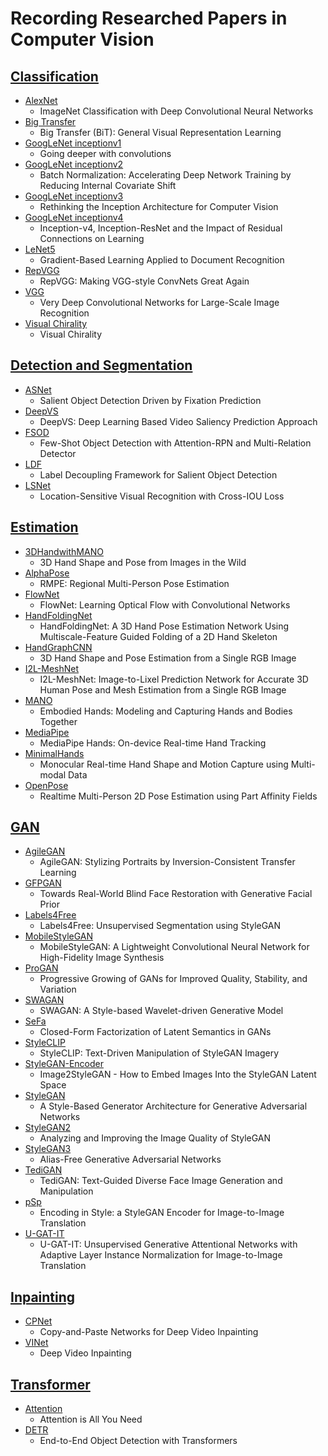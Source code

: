 # Recording Researched Papers in Computer Vision

## [Classification](https://github.com/HansJinJym/CV_paper/tree/master/Classification)
- [AlexNet](https://github.com/HansJinJym/CV_paper/tree/master/Classification/AlexNet)
    - ImageNet Classification with Deep Convolutional Neural Networks
- [Big Transfer](https://github.com/HansJinJym/CV_paper/tree/master/Classification/Big%20Transfer)
	- Big Transfer (BiT): General Visual Representation Learning
- [GoogLeNet inceptionv1](https://github.com/HansJinJym/CV_paper/tree/master/Classification/GoogLeNet%20inceptionv1)
    - Going deeper with convolutions
- [GoogLeNet inceptionv2](https://github.com/HansJinJym/CV_paper/tree/master/Classification/GoogLeNet%20inceptionv2)
    - Batch Normalization: Accelerating Deep Network Training by Reducing Internal Covariate Shift
- [GoogLeNet inceptionv3](https://github.com/HansJinJym/CV_paper/tree/master/Classification/GoogLeNet%20inceptionv3)
    - Rethinking the Inception Architecture for Computer Vision
- [GoogLeNet inceptionv4](https://github.com/HansJinJym/CV_paper/tree/master/Classification/GoogLeNet%20inceptionv4)
    - Inception-v4, Inception-ResNet and the Impact of Residual Connections on Learning
- [LeNet5](https://github.com/HansJinJym/CV_paper/tree/master/Classification/LeNet5)
    - Gradient-Based Learning Applied to Document Recognition
- [RepVGG](https://github.com/HansJinJym/CV_paper/tree/master/Classification/RepVGG)
	- RepVGG: Making VGG-style ConvNets Great Again
- [VGG](https://github.com/HansJinJym/CV_paper/tree/master/Classification/VGG)
	- Very Deep Convolutional Networks for Large-Scale Image Recognition
- [Visual Chirality](https://github.com/HansJinJym/CV_paper/tree/master/Classification/Visual%20Chirality)
	- Visual Chirality

## [Detection and Segmentation](https://github.com/HansJinJym/CV_paper/tree/master/Detection%20and%20Segmentation)
- [ASNet](https://github.com/HansJinJym/CV_paper/tree/master/Detection%20and%20Segmentation/ASNet)
	- Salient Object Detection Driven by Fixation Prediction
- [DeepVS](https://github.com/HansJinJym/CV_paper/tree/master/Detection%20and%20Segmentation/DeepVS)
	- DeepVS:  Deep Learning Based Video Saliency Prediction Approach
- [FSOD](https://github.com/HansJinJym/CV_paper/tree/master/Detection%20and%20Segmentation/FSOD)
    - Few-Shot Object Detection with Attention-RPN and Multi-Relation Detector
- [LDF](https://github.com/HansJinJym/CV_paper/tree/master/Detection%20and%20Segmentation/LDF)
	- Label Decoupling Framework for Salient Object Detection
- [LSNet](https://github.com/HansJinJym/CV_paper/tree/master/Detection%20and%20Segmentation/LSNet)
	- Location-Sensitive Visual Recognition with Cross-IOU Loss

## [Estimation](https://github.com/HansJinJym/CV_paper/tree/master/Estimation)
- [3DHandwithMANO](https://github.com/HansJinJym/CV_paper/tree/master/Estimation/3DHandwithMANO)
    - 3D Hand Shape and Pose from Images in the Wild
- [AlphaPose](https://github.com/HansJinJym/CV_paper/tree/master/Estimation/AlphaPose)
	- RMPE: Regional Multi-Person Pose Estimation
- [FlowNet](https://github.com/HansJinJym/CV_paper/tree/master/Estimation/FlowNet)
	- FlowNet: Learning Optical Flow with Convolutional Networks
- [HandFoldingNet](https://github.com/HansJinJym/CV_paper/tree/master/Estimation/HandFoldingNet)
    - HandFoldingNet: A 3D Hand Pose Estimation Network Using Multiscale-Feature Guided Folding of a 2D Hand Skeleton
- [HandGraphCNN](https://github.com/HansJinJym/CV_paper/tree/master/Estimation/HandGraphCNN)
    - 3D Hand Shape and Pose Estimation from a Single RGB Image
- [I2L-MeshNet](https://github.com/HansJinJym/CV_paper/tree/master/Estimation/I2L-MeshNet)
    - I2L-MeshNet: Image-to-Lixel Prediction Network for Accurate 3D Human Pose and Mesh Estimation from a Single RGB Image
- [MANO](https://github.com/HansJinJym/CV_paper/tree/master/Estimation/MANO)
    - Embodied Hands: Modeling and Capturing Hands and Bodies Together
- [MediaPipe](https://github.com/HansJinJym/CV_paper/tree/master/Estimation/MediaPipe)
    - MediaPipe Hands: On-device Real-time Hand Tracking
- [MinimalHands](https://github.com/HansJinJym/CV_paper/tree/master/Estimation/MinimalHands)
    - Monocular Real-time Hand Shape and Motion Capture using Multi-modal Data
- [OpenPose](https://github.com/HansJinJym/CV_paper/tree/master/Estimation/OpenPose)
	- Realtime Multi-Person 2D Pose Estimation using Part Affinity Fields

## [GAN](https://github.com/HansJinJym/CV_paper/tree/master/Estimation/FlowNet)
- [AgileGAN](https://github.com/HansJinJym/CV_paper/tree/master/Generative%20Adversarial%20Networks%20(GAN)/AgileGAN)
	- AgileGAN: Stylizing Portraits by Inversion-Consistent Transfer Learning
- [GFPGAN](https://github.com/HansJinJym/CV_paper/tree/master/Generative%20Adversarial%20Networks%20(GAN)/GFPGAN)
	- Towards Real-World Blind Face Restoration with Generative Facial Prior
- [Labels4Free](https://github.com/HansJinJym/CV_paper/tree/master/Generative%20Adversarial%20Networks%20(GAN)/Labels4Free)
	- Labels4Free: Unsupervised Segmentation using StyleGAN
- [MobileStyleGAN](https://github.com/HansJinJym/CV_paper/tree/master/Generative%20Adversarial%20Networks%20(GAN)/MobileStyleGAN)
	- MobileStyleGAN: A Lightweight Convolutional Neural Network for High-Fidelity Image Synthesis
- [ProGAN](https://github.com/HansJinJym/CV_paper/tree/master/Generative%20Adversarial%20Networks%20(GAN)/ProGAN)
	- Progressive Growing of GANs for Improved Quality, Stability, and Variation
- [SWAGAN](https://github.com/HansJinJym/CV_paper/tree/master/Generative%20Adversarial%20Networks%20(GAN)/SWAGAN)
    - SWAGAN: A Style-based Wavelet-driven Generative Model
- [SeFa](https://github.com/HansJinJym/CV_paper/tree/master/Generative%20Adversarial%20Networks%20(GAN)/SeFa)
	- Closed-Form Factorization of Latent Semantics in GANs
- [StyleCLIP](https://github.com/HansJinJym/CV_paper/tree/master/Generative%20Adversarial%20Networks%20(GAN)/StyleCLIP)
    - StyleCLIP: Text-Driven Manipulation of StyleGAN Imagery
- [StyleGAN-Encoder](https://github.com/HansJinJym/CV_paper/tree/master/Generative%20Adversarial%20Networks%20(GAN)/StyleGAN-Encoder)
	- Image2StyleGAN - How to Embed Images Into the StyleGAN Latent Space
- [StyleGAN](https://github.com/HansJinJym/CV_paper/tree/master/Generative%20Adversarial%20Networks%20(GAN)/StyleGAN)
	- A Style-Based Generator Architecture for Generative Adversarial Networks
- [StyleGAN2](https://github.com/HansJinJym/CV_paper/tree/master/Generative%20Adversarial%20Networks%20(GAN)/StyleGAN2)
	- Analyzing and Improving the Image Quality of StyleGAN
- [StyleGAN3](https://github.com/HansJinJym/CV_paper/tree/master/Generative%20Adversarial%20Networks%20(GAN)/StyleGAN3)
    - Alias-Free Generative Adversarial Networks
- [TediGAN](https://github.com/HansJinJym/CV_paper/tree/master/Generative%20Adversarial%20Networks%20(GAN)/TediGAN)
    - TediGAN: Text-Guided Diverse Face Image Generation and Manipulation
- [pSp](https://github.com/HansJinJym/CV_paper/tree/master/Generative%20Adversarial%20Networks%20(GAN)/pSp)
    - Encoding in Style: a StyleGAN Encoder for Image-to-Image Translation
- [U-GAT-IT](https://github.com/HansJinJym/CV_paper/tree/master/Generative%20Adversarial%20Networks%20(GAN)/U-GAT-IT)
    - U-GAT-IT: Unsupervised Generative Attentional Networks with Adaptive Layer Instance Normalization for Image-to-Image Translation

## [Inpainting](https://github.com/HansJinJym/CV_paper/tree/master/Inpainting)
- [CPNet](https://github.com/HansJinJym/CV_paper/tree/master/Inpainting/CPNet)
	- Copy-and-Paste Networks for Deep Video Inpainting
- [VINet](https://github.com/HansJinJym/CV_paper/tree/master/Inpainting/VINet)
	- Deep Video Inpainting

## [Transformer](https://github.com/HansJinJym/CV_paper/tree/master/Transformer)
- [Attention](https://github.com/HansJinJym/CV_paper/tree/master/Transformer/Attention)
	- Attention is All You Need
- [DETR](https://github.com/HansJinJym/CV_paper/tree/master/Transformer/DETR)
	- End-to-End Object Detection with Transformers
